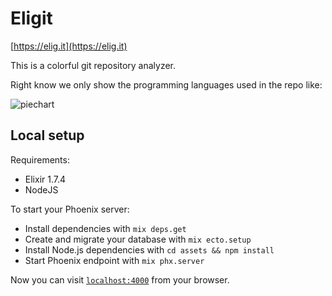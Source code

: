 # Eligit

[https://elig.it](https://elig.it)

This is a colorful git repository analyzer.

Right know we only show the programming languages used in the repo like:

![piechart](https://cl.ly/913fa7791dff/download/Schermata%2525202018-11-25%252520alle%25252021.11.36%2525201.png)

## Local setup

Requirements:

  * Elixir 1.7.4
  * NodeJS

To start your Phoenix server:

  * Install dependencies with `mix deps.get`
  * Create and migrate your database with `mix ecto.setup`
  * Install Node.js dependencies with `cd assets && npm install`
  * Start Phoenix endpoint with `mix phx.server`

Now you can visit [`localhost:4000`](http://localhost:4000) from your browser.
